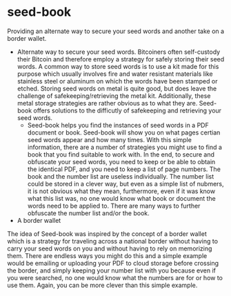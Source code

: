 # seed-book
Providing an alternate way to secure your seed words and another take on a border wallet.

* Alternate way to secure your seed words. 
Bitcoiners often self-custody their Bitcoin and therefore employ a strategy for safely storing their seed words. A common way to store seed words is to use a kit made for this purpose which usually involves fire and water resistant materials like stainless steel or aluminum on which the words have been stamped or etched. Storing seed words on metal is quite good, but does leave the challenge of safekeeping/retrieving the metal kit. Additionally, these metal storage strategies are rather obvious as to what they are.
Seed-book offers solutions to the difficutly of safekeeping and retrieving your seed words.
    * Seed-book helps you find the instances of seed words in a PDF document or book. Seed-book will show you on what pages certian seed words appear and how many times. With this simple information, there are a number of strategies you might use to find a book that you find suitable to work with. In the end, to secure and obfuscate your seed words, you need to keep or be able to obtain the identical PDF, and you need to keep a list of page numbers. The book and the number list are useless individually. The number list could be stored in a clever way, but even as a simple list of nubmers, it is not obvious what they mean, furthermore, even if it was know what this list was, no one would know what book or document the words need to be applied to. There are many ways to further obfuscate the number list and/or the book.
* A border wallet

The idea of Seed-book was inspired by the concept of a border wallet which is a strategy for traveling across a national border without having to carry your seed words on you and without having to rely on memorizing them. There are endless ways you might do this and a simple example would be emailing or uploading your PDF to cloud storage before crossing the border, and simply keeping your number list with you because even if you were searched, no one would know what the numbers are for or how to use them. Again, you can be more clever than this simple example.
